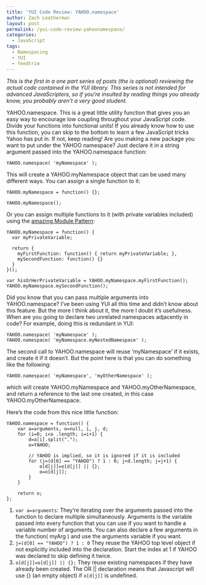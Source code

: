 ```yaml
---
title: 'YUI Code Review: YAHOO.namespace'
author: Zach Leatherman
layout: post
permalink: /yui-code-review-yahoonamespace/
categories:
  - JavaScript
tags:
  - Namespacing
  - YUI
  - feedtrim
---
```


*This is the first in a one part series of posts (the is optional) reviewing the actual code contained in the YUI library. This series is not intended for advanced JavaScripters, so if you’re insulted by reading things you already know, you probably aren’t a very good student.*

YAHOO.namespace. This is a great little utility function that gives you an easy way to encourage low coupling throughout your JavaScript code. Divide your functions into functional units! If you already know how to use this function, you can skip to the bottom to learn a few JavaScript tricks Yahoo has put in. If not, keep reading! Are you making a new package you want to put under the YAHOO namespace? Just declare it in a string argument passed into the YAHOO.namespace function:

    YAHOO.namespace( 'myNamespace' );

This will create a YAHOO.myNamespace object that can be used many different ways. You can assign a single function to it:

    YAHOO.myNamespace = function() {};
     
    YAHOO.myNamespace();

Or you can assign multiple functions to it (with private variables included) using the [amazing Module Pattern][1]:

 [1]: http://yuiblog.com/blog/2007/06/12/module-pattern/

    YAHOO.myNamespace = function() {
      var myPrivateVariable;
     
      return {
        myFirstFunction: function() { return myPrivateVariable; },
        mySecondFunction: function() {}
      }
    }();
     
    var hisOrHerPrivateVariable = YAHOO.myNamespace.myFirstFunction();
    YAHOO.myNamespace.mySecondFunction();

Did you know that you can pass multiple arguments into YAHOO.namespace? I’ve been using YUI all this time and didn’t know about this feature. But the more I think about it, the more I doubt it’s usefulness. When are you going to declare two unrelated namespaces adjacently in code? For example, doing this is redundant in YUI:

    YAHOO.namespace( 'myNamespace' );
    YAHOO.namespace( 'myNamespace.myNestedNamespace' );

The second call to YAHOO.namespace will reuse ‘myNamespace’ if it exists, and create it if it doesn’t. But the point here is that you can do something like the following:

    YAHOO.namespace( 'myNamespace', 'myOtherNamespace' );

which will create YAHOO.myNamespace and YAHOO.myOtherNamespace, and return a reference to the last one created, in this case YAHOO.myOtherNamespace.

Here’s the code from this nice little function:

    YAHOO.namespace = function() {
        var a=arguments, o=null, i, j, d;
        for (i=0; i<a .length; i=i+1) {
            d=a[i].split(".");
            o=YAHOO;
     
            // YAHOO is implied, so it is ignored if it is included
            for (j=(d[0] == "YAHOO") ? 1 : 0; j<d.length; j=j+1) {
                o[d[j]]=o[d[j]] || {};
                o=o[d[j]];
            }
        }
     
        return o;
    };

1. `var a=arguments`: They’re iterating over the arguments passed into the function to declare multiple simultaneously. Arguments is the variable passed into every function that you can use if you want to handle a variable number of arguments. You can also declare a few arguments in the function( myArg ) and use the arguments variable if you want.
1. `j=(d[0] == "YAHOO") ? 1 : 0` They reuse the YAHOO top level object if not explicitly included into the declaration. Start the index at 1 if YAHOO was declared to skip defining it twice.
1. `o[d[j]]=o[d[j]] || {};` They reuse existing namespaces if they have already been created. The OR || declaration means that Javascript will use {} (an empty object) if `o[d[j]]` is undefined.
